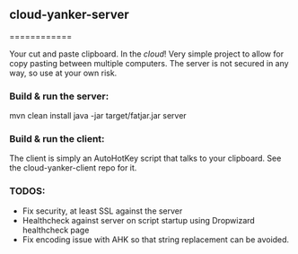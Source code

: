 <h2>cloud-yanker-server</h2>
============

Your cut and paste clipboard. In the *cloud*!
Very simple project to allow for copy pasting between multiple computers.
The server is not secured in any way, so use at your own risk.

<h3>Build & run the server:</h3>
mvn clean install
java -jar target/fatjar.jar server


<h3>Build & run the client:</h3>
The client is simply an AutoHotKey script that talks to your clipboard.
See the cloud-yanker-client repo for it.

<h3>TODOS:</h3>
<ul>
  <li>Fix security, at least SSL against the server</li>
  <li>Healthcheck against server on script startup using Dropwizard healthcheck page</li>
  <li>Fix encoding issue with AHK so that string replacement can be avoided.</li>
</ul>
